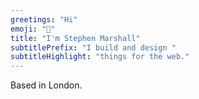 ```yaml
---
greetings: "Hi"
emoji: "👋"
title: "I'm Stephen Marshall"
subtitlePrefix: "I build and design "
subtitleHighlight: "things for the web."
---
```


Based in London.